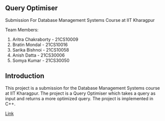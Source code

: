 ## Query Optimiser

Submission For Database Management Systems Course at IIT Kharagpur

Team Members:
1. Aritra Chakraborty - 21CS10009
2. Bratin Mondal - 21CS10016
3. Sarika Bishnoi - 21CS10058
4. Anish Datta - 21CS30006
5. Somya Kumar - 21CS30050

## Introduction
This project is a submission for the Database Management Systems course at IIT Kharagpur. The project is a Query Optimiser which takes a query as input and returns a more optimized query. The project is implemented in C++.

[Link](https://youtu.be/9zBi2tT0KL4?si=WjEKJFrB4A3AcnNp)
